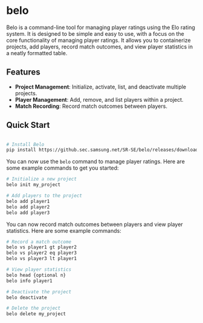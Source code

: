 # belo

Belo is a command-line tool for managing player ratings using the Elo rating system. It is designed to be simple and easy to use, with a focus on the core functionality of managing player ratings. It allows you to containerize projects, add players, record match outcomes, and view player statistics in a neatly formatted table.

## Features


- **Project Management**: Initialize, activate, list, and deactivate multiple projects.
- **Player Management**: Add, remove, and list players within a project.
- **Match Recording**: Record match outcomes between players.

## Quick Start

```bash

# Install Belo
pip install https://github.sec.samsung.net/SR-SE/belo/releases/download/v0.1.0-alpha/belo-0.1.0.whl
```

You can now use the `belo` command to manage player ratings. Here are some example commands to get you started:

```bash
# Initialize a new project
belo init my_project

# Add players to the project
belo add player1
belo add player2
belo add player3
```

You can now record match outcomes between players and view player statistics. Here are some example commands:


```bash
# Record a match outcome
belo vs player1 gt player2
belo vs player2 eq player3
belo vs player3 lt player1

# View player statistics
belo head {optional n}
belo info player1

# Deactivate the project
belo deactivate

# Delete the project
belo delete my_project
```